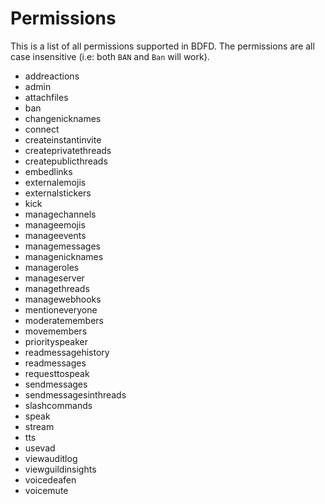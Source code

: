 # Permissions
This is a list of all permissions supported in BDFD. The permissions are all case insensitive (i.e: both `BAN` and `Ban` will work).  

- addreactions
- admin
- attachfiles
- ban
- changenicknames
- connect
- createinstantinvite
- createprivatethreads
- createpublicthreads
- embedlinks
- externalemojis
- externalstickers
- kick
- managechannels
- manageemojis
- manageevents
- managemessages
- managenicknames
- manageroles
- manageserver
- managethreads
- managewebhooks
- mentioneveryone
- moderatemembers
- movemembers
- priorityspeaker
- readmessagehistory
- readmessages
- requesttospeak
- sendmessages
- sendmessagesinthreads
- slashcommands
- speak
- stream
- tts
- usevad
- viewauditlog
- viewguildinsights
- voicedeafen
- voicemute
